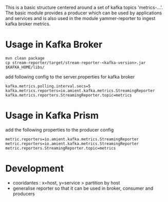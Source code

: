 This is a basic structure centered around a set of kafka topics 'metrics-...'. 
The basic module provides a producer which can be used by applications and services and is also used in the module 
yammer-reporter to ingest kafka broker metrics.
 

 
# Usage in Kafka Broker

```
mvn clean package
cp stream-reporter/target/stream-reporter-<kafka-version>.jar $KAFKA_HOME/libs/
```

add following config to the server.properties for kafka broker 

```
kafka.metrics.polling.interval.secs=5
kafka.metrics.reporters=io.amient.kafka.metrics.StreamingReporter
kafka.metrics.reporters.StreamingReporter.topic=metrics
```

# Usage in Kafka Prism

add the following properties to the producer config

```
metric.reporters=io.amient.kafka.metrics.StreamingReporter
metric.reporters=io.amient.kafka.metrics.StreamingReporter
metric.reporters.StreamingReporter.topic=metrics
```


# Development

- cooridantes : x=host, y=service > partition by host
- generalise reporter so that it can be used in broker, consumer and producers   
